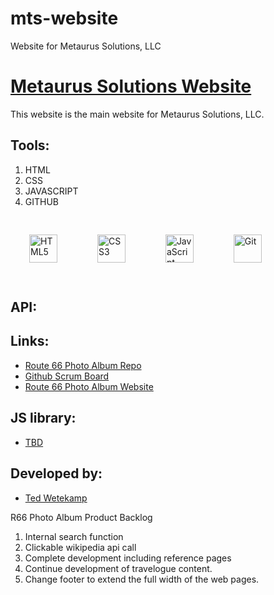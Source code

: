 # mts-website
Website for Metaurus Solutions, LLC

# [Metaurus Solutions Website](./index.html)

This website is the main website for Metaurus Solutions, LLC.

## Tools:

1. HTML
1. CSS
1. JAVASCRIPT
1. GITHUB

<div style="align: left">
  <img style="margin: 30px" src="https://profilinator.rishav.dev/skills-assets/html5-original-wordmark.svg" alt="HTML5" height="45" />
  <img style="margin: 30px" src="https://profilinator.rishav.dev/skills-assets/css3-original-wordmark.svg" alt="CSS3" height="45" />
  <img style="margin: 30px" src="https://profilinator.rishav.dev/skills-assets/javascript-original.svg" alt="JavaScript" height="45" />
  <img style="margin: 30px" src="https://profilinator.rishav.dev/skills-assets/git-scm-icon.svg" alt="Git" height="45" />
</div> 

## API:

## Links:
  - [Route 66 Photo Album Repo](https://github.com/TWetekamp/r66-photo-album)
  - [Github Scrum Board](https://github.com/TWetekamp/r66-photo-album/projects/1)
  - [Route 66 Photo Album Website](https://twetekamp.github.io/route66-photo-album/index.html)

## JS library:

- [TBD](https://www.cornify.com/extras)


## Developed by:

- [Ted Wetekamp](https://www.linkedin.com/in/ted-wetekamp-a6a2281/)

R66 Photo Album Product Backlog
1. Internal search function
2. Clickable wikipedia api call
3. Complete development including reference pages
4. Continue development of travelogue content.
5. Change footer to extend the full width of the web pages.

